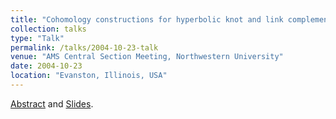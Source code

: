 ```yaml
---
title: "Cohomology constructions for hyperbolic knot and link complements"
collection: talks
type: "Talk"
permalink: /talks/2004-10-23-talk
venue: "AMS Central Section Meeting, Northwestern University"
date: 2004-10-23
location: "Evanston, Illinois, USA"
---
```


[Abstract](/files/abs4.pdf) and [Slides](/files/ams-evanston.pdf).
